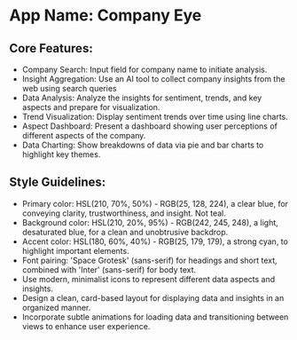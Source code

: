 # **App Name**: Company Eye

## Core Features:

- Company Search: Input field for company name to initiate analysis.
- Insight Aggregation: Use an AI tool to collect company insights from the web using search queries
- Data Analysis: Analyze the insights for sentiment, trends, and key aspects and prepare for visualization.
- Trend Visualization: Display sentiment trends over time using line charts.
- Aspect Dashboard: Present a dashboard showing user perceptions of different aspects of the company.
- Data Charting: Show breakdowns of data via pie and bar charts to highlight key themes.

## Style Guidelines:

- Primary color: HSL(210, 70%, 50%) - RGB(25, 128, 224), a clear blue, for conveying clarity, trustworthiness, and insight. Not teal.
- Background color: HSL(210, 20%, 95%) - RGB(242, 245, 248), a light, desaturated blue, for a clean and unobtrusive backdrop.
- Accent color: HSL(180, 60%, 40%) - RGB(25, 179, 179), a strong cyan, to highlight important elements.
- Font pairing: 'Space Grotesk' (sans-serif) for headings and short text, combined with 'Inter' (sans-serif) for body text.
- Use modern, minimalist icons to represent different data aspects and insights.
- Design a clean, card-based layout for displaying data and insights in an organized manner.
- Incorporate subtle animations for loading data and transitioning between views to enhance user experience.
